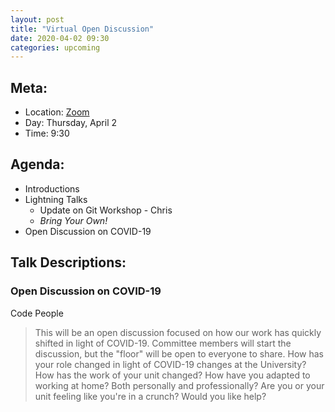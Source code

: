 ```yaml
---
layout: post
title: "Virtual Open Discussion"
date: 2020-04-02 09:30
categories: upcoming
---
```


## Meta:

- Location: [Zoom](https://z.umn.edu/cpmstream)
- Day: Thursday, April 2
- Time: 9:30

## Agenda:

- Introductions
- Lightning Talks
  - Update on Git Workshop - Chris
  - _Bring Your Own!_
- Open Discussion on COVID-19

## Talk Descriptions:

### Open Discussion on COVID-19
Code People

> This will be an open discussion focused on how our work has quickly shifted in light of COVID-19. Committee members will start the discussion, but the "floor" will be open to everyone to share.
> How has your role changed in light of COVID-19 changes at the University?
> How has the work of your unit changed?
> How have you adapted to working at home? Both personally and professionally?
> Are you or your unit feeling like you're in a crunch? Would you like help?



